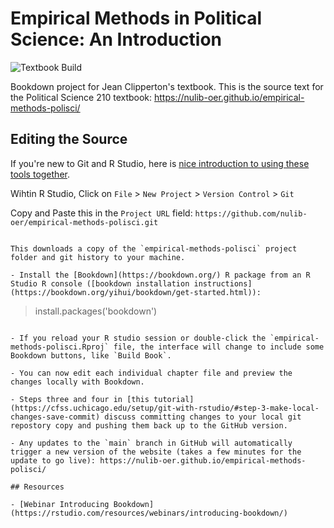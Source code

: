 # Empirical Methods in Political Science: An Introduction

![Textbook Build](https://github.com/nulib-oer/empirical-methods-polisci/workflows/Bookdown%20Preview/badge.svg?branch=master)

Bookdown project for Jean Clipperton's textbook. This is the source text for the Political Science 210 textbook: https://nulib-oer.github.io/empirical-methods-polisci/

## Editing the Source

If you're new to Git and R Studio, here is [nice introduction to using these tools together](https://cfss.uchicago.edu/setup/git-with-rstudio/).

Wihtin R Studio, Click on `File` > `New Project` > `Version Control` > `Git`

Copy and Paste this in the `Project URL` field: `https://github.com/nulib-oer/empirical-methods-polisci.git`
```

This downloads a copy of the `empirical-methods-polisci` project folder and git history to your machine. 

- Install the [Bookdown](https://bookdown.org/) R package from an R Studio R console ([bookdown installation instructions](https://bookdown.org/yihui/bookdown/get-started.html)):

```
> install.packages('bookdown')
```

- If you reload your R studio session or double-click the `empirical-methods-polisci.Rproj` file, the interface will change to include some Bookdown buttons, like `Build Book`.

- You can now edit each individual chapter file and preview the changes locally with Bookdown.

- Steps three and four in [this tutorial](https://cfss.uchicago.edu/setup/git-with-rstudio/#step-3-make-local-changes-save-commit) discuss committing changes to your local git repostory copy and pushing them back up to the GitHub version. 

- Any updates to the `main` branch in GitHub will automatically trigger a new version of the website (takes a few minutes for the update to go live): https://nulib-oer.github.io/empirical-methods-polisci/

## Resources

- [Webinar Introducing Bookdown](https://rstudio.com/resources/webinars/introducing-bookdown/)